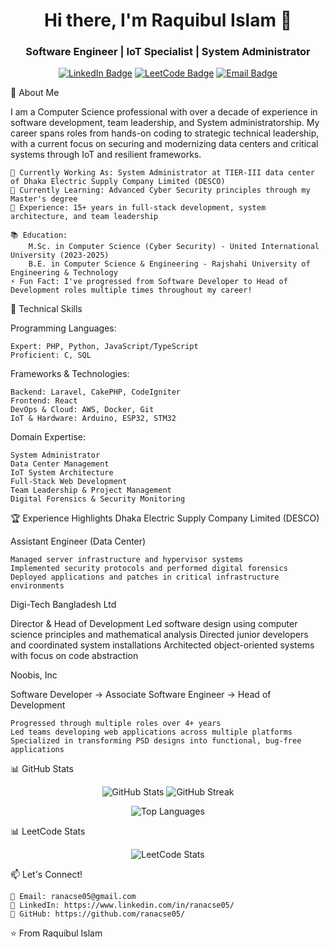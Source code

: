 <h1 align="center">Hi there, I'm Raquibul Islam 👋</h1> <h3 align="center"> Software Engineer | IoT Specialist | System Administrator</h3> <!-- -->

<div align="center">
    
  [![LinkedIn Badge](https://img.shields.io/badge/LinkedIn-Profile-0A66C2?style=for-the-badge&logo=linkedin&logoColor=white)](https://www.linkedin.com/in/ranacse05/)
  [![LeetCode Badge](https://img.shields.io/badge/LeetCode-Profile-FFA116?style=for-the-badge&logo=leetcode&logoColor=white)](https://leetcode.com/ranacse05/) 
  [![Email Badge](https://img.shields.io/badge/Email-Contact-D14836?style=for-the-badge&logo=gmail&logoColor=white)](mailto:ranacse05@gmail.com)
</div>

🚀 About Me


I am a Computer Science professional with over a decade of experience in software development, team leadership, and System administratorship. My career spans roles from hands-on coding to strategic technical leadership, with a current focus on securing and modernizing data centers and critical systems through IoT and resilient frameworks.

    🔭 Currently Working As: System Administrator at TIER-III data center of Dhaka Electric Supply Company Limited (DESCO) 
    🌱 Currently Learning: Advanced Cyber Security principles through my Master's degree
    💼 Experience: 15+ years in full-stack development, system architecture, and team leadership

    📚 Education:
        M.Sc. in Computer Science (Cyber Security) - United International University (2023-2025)
        B.E. in Computer Science & Engineering - Rajshahi University of Engineering & Technology
    ⚡ Fun Fact: I've progressed from Software Developer to Head of Development roles multiple times throughout my career!

💼 Technical Skills

Programming Languages:

    Expert: PHP, Python, JavaScript/TypeScript
    Proficient: C, SQL

Frameworks & Technologies:

    Backend: Laravel, CakePHP, CodeIgniter
    Frontend: React
    DevOps & Cloud: AWS, Docker, Git
    IoT & Hardware: Arduino, ESP32, STM32

Domain Expertise:

    System Administrator 
    Data Center Management
    IoT System Architecture
    Full-Stack Web Development
    Team Leadership & Project Management
    Digital Forensics & Security Monitoring

🏆 Experience Highlights
Dhaka Electric Supply Company Limited (DESCO)

Assistant Engineer (Data Center)

    Managed server infrastructure and hypervisor systems
    Implemented security protocols and performed digital forensics
    Deployed applications and patches in critical infrastructure environments

Digi-Tech Bangladesh Ltd

Director & Head of Development
    Led software design using computer science principles and mathematical analysis
    Directed junior developers and coordinated system installations
    Architected object-oriented systems with focus on code abstraction

Noobis, Inc

Software Developer → Associate Software Engineer → Head of Development

    Progressed through multiple roles over 4+ years
    Led teams developing web applications across multiple platforms
    Specialized in transforming PSD designs into functional, bug-free applications
    
📊 GitHub Stats
<p align="center"> <img src="https://github-readme-stats.vercel.app/api?username=ranacse05&show_icons=true&theme=radical" alt="GitHub Stats" /> <img src="https://github-readme-streak-stats.herokuapp.com/?user=ranacse05&theme=radical" alt="GitHub Streak" /> </p><p align="center"> <img src="https://github-readme-stats.vercel.app/api/top-langs/?username=ranacse05&layout=compact&theme=radical" alt="Top Languages" /> </p>

📊 LeetCode Stats
<p align="center"> <img src="https://leetcard.jacoblin.cool/ranacse05?theme=light&font=Coda" alt="LeetCode Stats" /> </p>

📫 Let's Connect!

    📧 Email: ranacse05@gmail.com
    💼 LinkedIn: https://www.linkedin.com/in/ranacse05/ 
    🐙 GitHub: https://github.com/ranacse05/
⭐️ From Raquibul Islam

